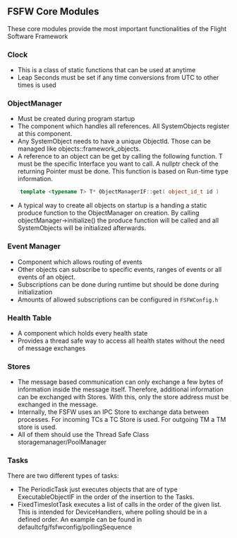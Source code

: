 ## FSFW Core Modules

These core modules provide the most important functionalities of the 
Flight Software Framework

### Clock

 * This is a class of static functions that can be used at anytime
 * Leap Seconds must be set if any time conversions from UTC to other times is used

### ObjectManager

* Must be created during program startup
* The component which handles all references. All SystemObjects register at this component. 
* Any SystemObject needs to have a unique ObjectId. Those can be managed like objects::framework_objects.
* A reference to an object can be get by calling the following function. T must be the specific Interface you want to call.
A nullptr check of the returning Pointer must be done. This function is based on Run-time type information. 

``` c++
	template <typename T> T* ObjectManagerIF::get( object_id_t id )

```
* A typical way to create all objects on startup is a handing a static produce function to the ObjectManager on creation.
By calling objectManager->initialize() the produce function will be called and all SystemObjects will be initialized afterwards.

### Event Manager

* Component which allows routing of events
* Other objects can subscribe to specific events, ranges of events or all events of an object.
* Subscriptions can be done during runtime but should be done during initialization
* Amounts of allowed subscriptions can be configured in `FSFWConfig.h`

### Health Table

* A component which holds every health state 
* Provides a thread safe way to access all health states without the need of message exchanges

### Stores

* The message based communication can only exchange a few bytes of information inside the message itself. Therefore, additional information can 
  be exchanged with Stores. With this, only the store address must be exchanged in the message.
* Internally, the FSFW uses an IPC Store to exchange data between processes. For incoming TCs a TC Store is used. For outgoing TM a TM store is used.
* All of them should use the Thread Safe Class storagemanager/PoolManager

### Tasks

There are two different types of tasks:
 * The PeriodicTask just executes objects that are of type ExecutableObjectIF in the order of the insertion to the Tasks.
 * FixedTimeslotTask executes a list of calls in the order of the given list. This is intended for DeviceHandlers, where polling should be in a defined order. An example can be found in defaultcfg/fsfwconfig/pollingSequence

